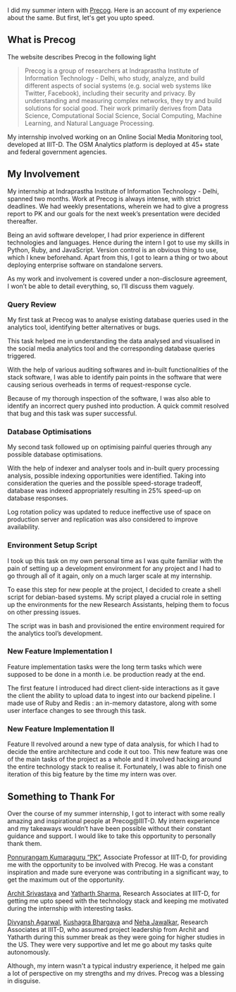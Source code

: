I did my summer intern with [Precog](http://precog.iiitd.edu.in/). Here is an account of my experience about the same. But first, let's get you upto speed.

## What is Precog
The website describes Precog in the following light

> Precog is a group of researchers at Indraprastha Institute of Information Technology - Delhi, who study, analyze, and build different aspects of social systems (e.g. social web systems like Twitter, Facebook), including their security and privacy. By understanding and measuring complex networks, they try and build solutions for social good. Their work primarily derives from Data Science, Computational Social Science, Social Computing, Machine Learning, and Natural Language Processing.

My internship involved working on an Online Social Media Monitoring tool, developed at IIIT-D. The OSM Analytics platform is deployed at 45+ state and federal government agencies.

## My Involvement
My internship at Indraprastha Institute of Information Technology - Delhi, spanned two months. Work at Precog is always intense, with strict deadlines. We had weekly presentations, wherein we had to give a progress report to PK and our goals for the next week’s presentation were decided thereafter.

Being an avid software developer, I had prior experience in different technologies and languages. Hence during the intern I got to use my skills in Python, Ruby, and JavaScript. Version control is an obvious thing to use, which I knew beforehand. Apart from this, I got to learn a thing or two about deploying enterprise software on standalone servers.  

As my work and involvement is covered under a non-disclosure agreement, I won’t be able to detail everything, so, I’ll discuss them vaguely.

### Query Review
My first task at Precog was to analyse existing database queries used in the analytics tool, identifying better alternatives or bugs.

This task helped me in understanding the data analysed and visualised in the social media analytics tool and the corresponding database queries triggered.

With the help of various auditing softwares and in-built functionalities of the stack software, I was able to identify pain points in the software that were causing serious overheads in terms of request-response cycle.

Because of my thorough inspection of the software, I was also able to identify an incorrect query pushed into production. A quick commit resolved that bug and this task was super successful.

### Database Optimisations
My second task followed up on optimising painful queries through any possible database optimisations.

With the help of indexer and analyser tools and in-built query processing analysis, possible indexing opportunities were identified. Taking into consideration the queries and the possible speed-storage tradeoff, database was indexed appropriately resulting in 25% speed-up on database responses.

Log rotation policy was updated to reduce ineffective use of space on production server and replication was also considered to improve availability.

### Environment Setup Script
I took up this task on my own personal time as I was quite familiar with the pain of setting up a development environment for any project and I had to go through all of it again, only on a much larger scale at my internship.

To ease this step for new people at the project, I decided to create a shell script for debian-based systems. My script played a crucial role in setting up the environments for the new Research Assistants, helping them to focus on other pressing issues.

The script was in bash and provisioned the entire environment required for the analytics tool’s development.

### New Feature Implementation I
Feature implementation tasks were the long term tasks which were supposed to be done in a month i.e. be production ready at the end.

The first feature I introduced had direct client-side interactions as it gave the client the ability to upload data to ingest into our backend pipeline. I made use of Ruby and Redis : an in-memory datastore, along with some user interface changes to see through this task.

### New Feature Implementation II
Feature II revolved around a new type of data analysis, for which I had to decide the entire architecture and code it out too. This new feature was one of the main tasks of the project as a whole and it involved hacking around the entire technology stack to realise it. Fortunately, I was able to finish one iteration of this big feature by the time my intern was over.

## Something to Thank For
Over the course of my summer internship, I got to interact with some really amazing and inspirational people at Precog@IIIT-D. My intern experience and my takeaways wouldn’t have been possible without their constant guidance and support. I would like to take this opportunity to personally thank them.

[Ponnurangam Kumaraguru “PK”](https://www.facebook.com/ponnurangam.kumaraguru), Associate Professor at IIIT-D, for providing me with the opportunity to be involved with Precog. He was a constant inspiration and made sure everyone was contributing in a significant way, to get the maximum out of the opportunity.

[Archit Srivastava](https://www.facebook.com/archit.sri) and [Yatharth Sharma](https://www.facebook.com/yatharth.sharma.148), Research Associates at IIIT-D, for getting me upto speed with the technology stack and keeping me motivated during the internship with interesting tasks.

[Divyansh Agarwal](https://www.facebook.com/divyansh.agarwal.33), [Kushagra Bhargava](https://www.facebook.com/kushagra.bhargava1) and [Neha Jawalkar](https://www.facebook.com/neha.jawalkar.9), Research Associates at IIIT-D, who assumed project leadership from Archit and Yatharth during this summer break as they were going for higher studies in the US. They were very supportive and let me go about my tasks quite autonomously.

Although, my intern wasn't a typical industry experience, it helped me gain a lot of perspective on my strengths and my drives. Precog was a blessing in disguise.
